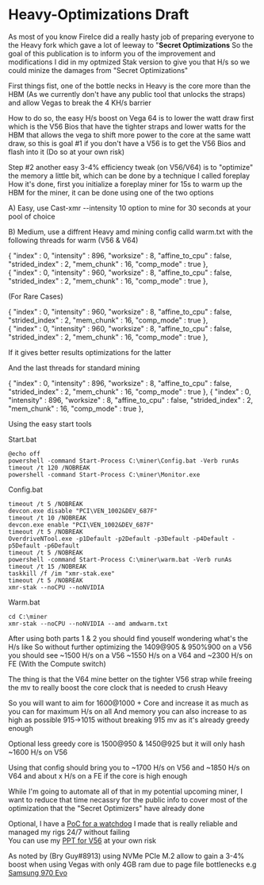 # Heavy-Optimizations Draft
As most of you know FireIce did a really hasty job of preparing everyone to the Heavy fork which gave a lot of leeway to "**Secret Optimizations**
So the goal of this publication is to inform you of the improvement and modifications I did in my optmized Stak version to give you that H/s so we could minize the damages from "Secret Optimizations"

First things fist, one of the bottle necks in Heavy is the core more than the HBM (As we currently don't have any public tool that unlocks the straps) and allow Vegas to break the 4 KH/s barrier


How to do so, the easy H/s boost on Vega 64 is to lower the watt draw first which is the V56 Bios that have the tighter straps and lower watts for the HBM that allows the vega to shift more power to the core at the same watt draw,
so this is goal #1 if you don't have a V56 is to get the V56 Bios and flash into it (Do so at your own risk)


Step #2 another easy 3-4% efficiency tweak (on V56/V64) is to "optimize" the memory a little bit, which can be done by a technique I called foreplay
How it's done, first you initialize a foreplay miner for 15s to warm up the HBM for the miner, it can be done using one of the two options


A) Easy, use Cast-xmr --intensity 10 option to mine for 30 seconds at your pool of choice


B) Medium, use a diffrent Heavy amd mining config calld warm.txt with the following threads for warm (V56 & V64)

{ "index" : 0, "intensity" : 896, "worksize" : 8, "affine_to_cpu" : false, "strided_index" : 2, "mem_chunk" : 16, "comp_mode" : true },  
{ "index" : 0, "intensity" : 960, "worksize" : 8, "affine_to_cpu" : false, "strided_index" : 2, "mem_chunk" : 16, "comp_mode" : true },
  
(For Rare Cases)
  
  
{ "index" : 0, "intensity" : 960, "worksize" : 8, "affine_to_cpu" : false, "strided_index" : 2, "mem_chunk" : 16, "comp_mode" : true },    
{ "index" : 0, "intensity" : 960, "worksize" : 8, "affine_to_cpu" : false, "strided_index" : 2, "mem_chunk" : 16, "comp_mode" : true },  

If it gives better results optimizations for the latter

And the last threads for standard mining 

{ "index" : 0, "intensity" : 896, "worksize" : 8, "affine_to_cpu" : false, "strided_index" : 2, "mem_chunk" : 16, "comp_mode" : true },
{ "index" : 0, "intensity" : 896, "worksize" : 8, "affine_to_cpu" : false, "strided_index" : 2, "mem_chunk" : 16, "comp_mode" : true },



Using the easy start tools

Start.bat
```
@echo off
powershell -command Start-Process C:\miner\Config.bat -Verb runAs
timeout /t 120 /NOBREAK
powershell -command Start-Process C:\miner\Monitor.exe
```


Config.bat
```cd C:\miner
timeout /t 5 /NOBREAK
devcon.exe disable "PCI\VEN_1002&DEV_687F"
timeout /t 10 /NOBREAK
devcon.exe enable "PCI\VEN_1002&DEV_687F"
timeout /t 5 /NOBREAK
OverdriveNTool.exe -p1Default -p2Default -p3Default -p4Default -p5Default -p6Default
timeout /t 5 /NOBREAK
powershell -command Start-Process C:\miner\warm.bat -Verb runAs
timeout /t 15 /NOBREAK
taskkill /f /im "xmr-stak.exe"
timeout /t 5 /NOBREAK
xmr-stak --noCPU --noNVIDIA
```



Warm.bat
```
cd C:\miner
xmr-stak --noCPU --noNVIDIA --amd amdwarm.txt
```





After using both parts 1 & 2 you should find youself wondering what's the H/s like
So without further optimizing the 1409@905 & 950%900 on a V56 you should see ~1500 H/s on a V56
~1550 H/s on a V64 and ~2300 H/s on FE (With the Compute switch)


The thing is that the V64  mine better on the tighter V56 strap while freeing the mv to really boost the core clock
that is needed to crush Heavy

So you will want to aim for 1600@1000 + Core and increase it as much as you can for maximum H/s on all
And memory you can also increase to as high as possible 915->1015 without breaking 915 mv as it's already greedy enough

Optional less greedy core is 1500@950 & 1450@925  but it will only hash ~1600 H/s on V56

Using that config should bring you to ~1700 H/s on V56 and ~1850 H/s on V64 and about x H/s on a FE if the core is high enough

While I'm going to automate all of that in my potential upcoming miner, I want to reduce that time necassry for the public info
to cover most of the optimization that the "Secret Optimizers" have already done


Optional,
I have a [PoC for a watchdog](https://github.com/imperdin/Auto-Restart-Rig) I made that is really reliable and managed my rigs 24/7 without failing  
You can use my [PPT for V56](https://raw.githubusercontent.com/imperdin/GPU-Configs/master/Vega56.reg) at your own risk

As noted by (Bry Guy#8913) using NVMe PCIe M.2 allow to gain a 3-4% boost when using Vegas with only 4GB ram due to page file bottlenecks e.g [Samsung 970 Evo](https://www.amazon.com/Samsung-970-EVO-250GB-MZ-V7E250BW/dp/B07BN5FJZQ)
